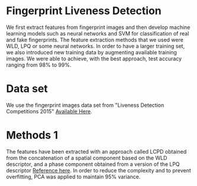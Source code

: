 # Fingerprint Liveness Detection
We first extract features from fingerprint images and then develop machine learning models such as neural networks and SVM for classification of real and fake fingerprints. 
The feature extraction methods that we used were WLD, LPQ or some neural networks. In order to have a larger training set, we also introduced new training data by augmenting available training images. We were able to achieve, with the best approach, test accuracy ranging from 98% to 99%.

# Data set
We use the fingerprint images data set from "Liveness Detection Competitions 2015"  [Available Here](http://livdet.org/registration.php).

# Methods 1
The features have been extracted with an approach called LCPD obtained from the concatenation of a spatial component based on the WLD descriptor, and a phase component obtained from a version of the LPQ descriptor [Reference here](https://www.researchgate.net/publication/265164108_Local_contrast_phase_descriptor_for_fingerprint_liveness_detection).
In order to reduce the complexity and to prevent overfitting, PCA was applied to maintain 95% variance.
